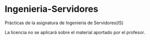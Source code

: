 ﻿# Ingenieria-Servidores
Prácticas de la asignatura de Ingeniería de Servidores(IS)

La licencia no se aplicará sobre el material aportado por el profesor.